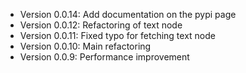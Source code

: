 * Version 0.0.14: Add documentation on the pypi page 
* Version 0.0.12: Refactoring of text node
* Version 0.0.11: Fixed typo for fetching text node
* Version 0.0.10: Main refactoring
* Version 0.0.9: Performance improvement